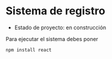 <h1> Sistema de registro </h1>

- Estado de proyecto: en construcción

Para ejecutar el sistema debes poner 

```npm install react```
